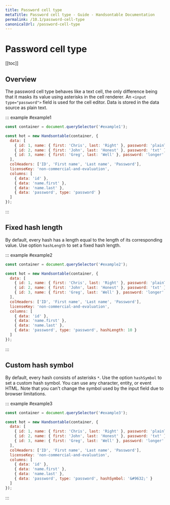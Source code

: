 ```yaml
---
title: Password cell type
metaTitle: Password cell type - Guide - Handsontable Documentation
permalink: /10.1/password-cell-type
canonicalUrl: /password-cell-type
---
```


# Password cell type

[[toc]]

## Overview

The password cell type behaves like a text cell, the only difference being that it masks its value using asterisks in the cell renderer. An `<input type="password">` field is used for the cell editor. Data is stored in the data source as plain text.

::: example #example1
```js
const container = document.querySelector('#example1');

const hot = new Handsontable(container, {
  data: [
    { id: 1, name: { first: 'Chris', last: 'Right' }, password: 'plainTextPassword' },
    { id: 2, name: { first: 'John', last: 'Honest' }, password: 'txt' },
    { id: 3, name: { first: 'Greg', last: 'Well' }, password: 'longer' }
  ],
  colHeaders: ['ID', 'First name', 'Last name', 'Password'],
  licenseKey: 'non-commercial-and-evaluation',
  columns: [
    { data: 'id' },
    { data: 'name.first' },
    { data: 'name.last' },
    { data: 'password', type: 'password' }
  ]
});
```
:::

## Fixed hash length

By default, every hash has a length equal to the length of its corresponding value. Use option `hashLength` to set a fixed hash length.

::: example #example2
```js
const container = document.querySelector('#example2');

const hot = new Handsontable(container, {
  data: [
    { id: 1, name: { first: 'Chris', last: 'Right' }, password: 'plainTextPassword' },
    { id: 2, name: { first: 'John', last: 'Honest' }, password: 'txt' },
    { id: 3, name: { first: 'Greg', last: 'Well' }, password: 'longer' }
  ],
  colHeaders: ['ID', 'First name', 'Last name', 'Password'],
  licenseKey: 'non-commercial-and-evaluation',
  columns: [
    { data: 'id' },
    { data: 'name.first' },
    { data: 'name.last' },
    { data: 'password', type: 'password', hashLength: 10 }
  ]
});
```
:::

## Custom hash symbol

By default, every hash consists of asterisks `*`. Use the option `hashSymbol` to set a custom hash symbol. You can use any character, entity, or event HTML. Note that you can't change the symbol used by the input field due to browser limitations.

::: example #example3
```js
const container = document.querySelector('#example3');

const hot = new Handsontable(container, {
  data: [
    { id: 1, name: { first: 'Chris', last: 'Right' }, password: 'plainTextPassword' },
    { id: 2, name: { first: 'John', last: 'Honest' }, password: 'txt' },
    { id: 3, name: { first: 'Greg', last: 'Well' }, password: 'longer' }
  ],
  colHeaders: ['ID', 'First name', 'Last name', 'Password'],
  licenseKey: 'non-commercial-and-evaluation',
  columns: [
    { data: 'id' },
    { data: 'name.first' },
    { data: 'name.last' },
    { data: 'password', type: 'password', hashSymbol: '&#9632;' }
  ]
});
```
:::
